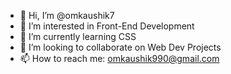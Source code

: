 - 👋 Hi, I’m @omkaushik7
- 👀 I’m interested in Front-End Development
- 🌱 I’m currently learning CSS
- 💞️ I’m looking to collaborate on Web Dev Projects
- 📫 How to reach me: omkaushik990@gmail.com

<!---
omkaushik7/omkaushik7 is a ✨ special ✨ repository because its `README.md` (this file) appears on your GitHub profile.
You can click the Preview link to take a look at your changes.
--->
